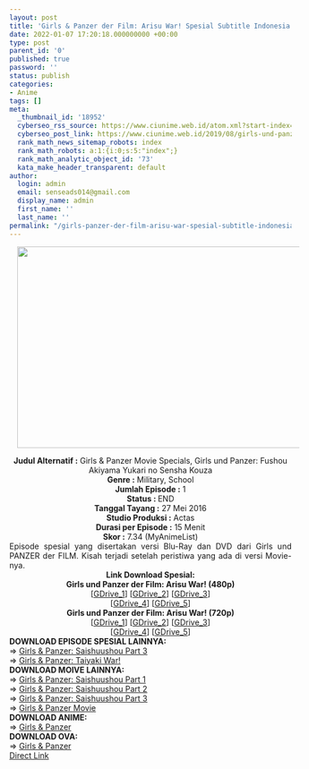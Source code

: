 ```yaml
---
layout: post
title: 'Girls & Panzer der Film: Arisu War! Spesial Subtitle Indonesia'
date: 2022-01-07 17:20:18.000000000 +00:00
type: post
parent_id: '0'
published: true
password: ''
status: publish
categories:
- Anime
tags: []
meta:
  _thumbnail_id: '18952'
  cyberseo_rss_source: https://www.ciunime.web.id/atom.xml?start-index=2101&max-results=150
  cyberseo_post_link: https://www.ciunime.web.id/2019/08/girls-und-panzer-der-film-arisu-war.html
  rank_math_news_sitemap_robots: index
  rank_math_robots: a:1:{i:0;s:5:"index";}
  rank_math_analytic_object_id: '73'
  kata_make_header_transparent: default
author:
  login: admin
  email: senseads014@gmail.com
  display_name: admin
  first_name: ''
  last_name: ''
permalink: "/girls-panzer-der-film-arisu-war-spesial-subtitle-indonesia/"
---
```

<div class="separator" style="clear: both; text-align: center;"><a href="https://1.bp.blogspot.com/-7CaTKqUtcI0/XVBgRGWJaWI/AAAAAAAAdHs/7wAoAr2fqqgnKVsHEXWGo6vPZpojBZk1QCLcBGAs/s1600/Girls%2Bund%2BPanzer%2Bder%2BFilm%2B-%2BArisu%2BWar%2521%2BSpesial.jpg" style="margin-left: 1em; margin-right: 1em;"><img border="0" data-original-height="720" data-original-width="1280" height="360" src="{{ site.baseurl }}/assets/2022/01/Girls%2Bund%2BPanzer%2Bder%2BFilm%2B-%2BArisu%2BWar%2521%2BSpesial.jpg" width="640" /></a></div>
<p>
<div style="text-align: center;"><b>Judul</b><b><b>&nbsp;Alternatif</b>&nbsp;:</b> Girls &amp; Panzer Movie Specials, Girls und Panzer: Fushou Akiyama Yukari no Sensha Kouza</div>
<div style="text-align: center;"><b>Genre :</b> Military, School</div>
<div style="text-align: center;"><b>Jumlah Episode :</b>&nbsp;1<br /><b>Status :&nbsp;</b>END<br /><b>Tanggal Tayang :</b> 27 Mei 2016<br /><b>Studio Produksi :</b> Actas<br /><b>Durasi per Episode :</b> 15 Menit</div>
<div style="text-align: center;"><b>Skor :</b> 7.34 (MyAnimeList)</div>
<div style="text-align: center;"></div>
<div style="text-align: justify;"><span class="isi">Episode spesial yang disertakan versi Blu-Ray dan DVD dari Girls und PANZER der FILM. Kisah terjadi setelah peristiwa yang ada di versi Movie-nya.</span></div>
<div style="text-align: justify;"></div>
<div style="text-align: justify;"></div>
<div style="text-align: center;">
<div style="text-align: center;"><b>Link Download Spesial:</b></div>
<div style="text-align: center;">
<div style="text-align: center;"><b>Girls und Panzer der Film: Arisu War! (480p)</b></div>
</div>
<div style="text-align: center;">
<div style="text-align: center;">
<div style="text-align: center;">[<a href="https://drive.google.com/uc?id=1DzHe7S458cvDcwYIAbTxWeOrOREHpao2" target="_blank" rel="noopener">GDrive_1</a>] [<a href="https://drive.google.com/uc?id=1GFzBD5mSK8UMpx_ZYb5YC22c2n9NgeUM" target="_blank" rel="noopener">GDrive_2</a>] [<a href="https://drive.google.com/uc?id=1uzier8Pbq9NORmQeJTyqAQT2WAz8_HBG" target="_blank" rel="noopener">GDrive_3</a>]<br />[<a href="https://drive.google.com/uc?id=1OnhPtllXkbktGcMtPC9RdnaHTye6vkxY" target="_blank" rel="noopener">GDrive_4</a>] [<a href="https://drive.google.com/uc?id=1TtIEbiWt4wuP3C3hbMYyoNHH1Ohsd2hO" target="_blank" rel="noopener">GDrive_5</a>]</div>
<div style="text-align: center;">
<div style="text-align: center;"><b>Girls und Panzer der Film: Arisu War! (720p)</b></div>
<div style="text-align: center;">[<a href="https://drive.google.com/uc?id=1fQ0Z06Z8wshkr7UZf4sRhwZyzBn42LEz" target="_blank" rel="noopener">GDrive_1</a>] [<a href="https://drive.google.com/uc?id=1vHTkl2YkuljLjoJ-s48SlX1D8aKYf-5t" target="_blank" rel="noopener">GDrive_2</a>] [<a href="https://drive.google.com/uc?id=1iFMTS4L1fECa3la6ngIkR2UbhoY6jMUa" target="_blank" rel="noopener">GDrive_3</a>]<br />[<a href="https://drive.google.com/uc?id=1OnhPtllXkbktGcMtPC9RdnaHTye6vkxY" target="_blank" rel="noopener">GDrive_4</a>] [<a href="https://drive.google.com/uc?id=1R_q93qJh-C0iCerR3WHSl-xGupP0x3hJ" target="_blank" rel="noopener">GDrive_5</a>]
<div style="text-align: left;"></div>
<div style="text-align: left;">
<div></div>
<div>
<div><b>DOWNLOAD EPISODE SPESIAL LAINNYA:</b></div>
<div></div>
<div>=&gt;&nbsp;<a href="https://www.ciunime.web.id/2022/01/girls-panzer-saishuushou-part-3-spesial.html" target="_blank" rel="noopener">Girls &amp; Panzer: Saishuushou Part 3</a><br />=&gt;&nbsp;<a href="https://www.ciunime.web.id/2020/03/girls-panzer-taiyaki-war-spesial.html" target="_blank" rel="noopener">Girls &amp; Panzer: Taiyaki War!</a></div>
<div></div>
</div>
<div>
<div><b>DOWNLOAD MOIVE LAINNYA:</b></div>
<div></div>
<div>=&gt;&nbsp;<a href="https://www.ciunime.web.id/2019/08/girls-panzer-saishuushou-part-1-movie.html" target="_blank" rel="noopener">Girls &amp; Panzer: Saishuushou Part 1</a></div>
<div>=&gt;&nbsp;<a href="https://www.ciunime.web.id/2019/01/girls-panzer-movie-subtitle-indonesia.html" target="_blank" rel="noopener">Girls &amp; Panzer: Saishuushou Part 2</a></div>
<div>=&gt;&nbsp;<a href="https://www.ciunime.web.id/2022/01/girls-panzer-saishuushou-part-3-movie.html" target="_blank" rel="noopener">Girls &amp; Panzer: Saishuushou Part 3</a></div>
<div>=&gt;&nbsp;<a href="https://www.ciunime.web.id/2019/01/girls-panzer-movie-subtitle-indonesia.html" target="_blank" rel="noopener">Girls &amp; Panzer Movie</a></div>
<div></div>
</div>
<div>
<div><b>DOWNLOAD ANIME:</b></div>
<div></div>
<div>=&gt;&nbsp;<a href="https://www.ciunime.web.id/2019/01/girls-und-panzer-episode-01-12-end.html" target="_blank" rel="noopener">Girls &amp; Panzer</a></div>
<div></div>
</div>
<div><b>DOWNLOAD OVA:</b></div>
<div></div>
<div>=&gt;&nbsp;<a href="https://www.ciunime.web.id/2019/11/girls-und-panzer-episode-01-06-end.html" target="_blank" rel="noopener">Girls &amp; Panzer</a></div>
<div></div>
</div>
</div>
</div>
</div>
</div>
</div>
<link rel="stylesheet" href="https://cdnjs.cloudflare.com/ajax/libs/font-awesome/4.7.0/css/font-awesome.min.css" />
<div class="divbtn"> <a href="https://handymansurrender.com/fihup8buzv?key=94550f7ce39444073321dde3b8782f97" class="btn"><i class="fa fa-download"></i> Direct Link</a> </div>
